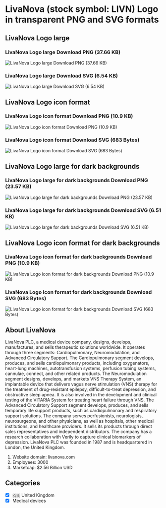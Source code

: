 # LivaNova (stock symbol: LIVN) Logo in transparent PNG and SVG formats

## LivaNova Logo large

### LivaNova Logo large Download PNG (37.66 KB)

![LivaNova Logo large Download PNG (37.66 KB)](/img/orig/LIVN_BIG-46ce6e98.png)

### LivaNova Logo large Download SVG (6.54 KB)

![LivaNova Logo large Download SVG (6.54 KB)](/img/orig/LIVN_BIG-7442a2ba.svg)

## LivaNova Logo icon format

### LivaNova Logo icon format Download PNG (10.9 KB)

![LivaNova Logo icon format Download PNG (10.9 KB)](/img/orig/LIVN-7b1149ec.png)

### LivaNova Logo icon format Download SVG (683 Bytes)

![LivaNova Logo icon format Download SVG (683 Bytes)](/img/orig/LIVN-99808957.svg)

## LivaNova Logo large for dark backgrounds

### LivaNova Logo large for dark backgrounds Download PNG (23.57 KB)

![LivaNova Logo large for dark backgrounds Download PNG (23.57 KB)](/img/orig/LIVN_BIG.D-20e877eb.png)

### LivaNova Logo large for dark backgrounds Download SVG (6.51 KB)

![LivaNova Logo large for dark backgrounds Download SVG (6.51 KB)](/img/orig/LIVN_BIG.D-b69123e2.svg)

## LivaNova Logo icon format for dark backgrounds

### LivaNova Logo icon format for dark backgrounds Download PNG (10.9 KB)

![LivaNova Logo icon format for dark backgrounds Download PNG (10.9 KB)](/img/orig/LIVN.D-256bed70.png)

### LivaNova Logo icon format for dark backgrounds Download SVG (683 Bytes)

![LivaNova Logo icon format for dark backgrounds Download SVG (683 Bytes)](/img/orig/LIVN.D-471334af.svg)

## About LivaNova

LivaNova PLC, a medical device company, designs, develops, manufactures, and sells therapeutic solutions worldwide. It operates through three segments: Cardiopulmonary, Neuromodulation, and Advanced Circulatory Support. The Cardiopulmonary segment develops, produces, and sells cardiopulmonary products, including oxygenators, heart-lung machines, autotransfusion systems, perfusion tubing systems, cannulae, connect, and other related products. The Neuromodulation segment designs, develops, and markets VNS Therapy System, an implantable device that delivers vagus nerve stimulation (VNS) therapy for the treatment of drug-resistant epilepsy, difficult-to-treat depression, and obstructive sleep apnea. It is also involved in the development and clinical testing of the VITARIA System for treating heart failure through VNS. The Advanced Circulatory Support segment develops, produces, and sells temporary life support products, such as cardiopulmonary and respiratory support solutions. The company serves perfusionists, neurologists, neurosurgeons, and other physicians, as well as hospitals, other medical institutions, and healthcare providers. It sells its products through direct sales representatives and independent distributors. The company has a research collaboration with Verily to capture clinical biomarkers of depression. LivaNova PLC was founded in 1987 and is headquartered in London, the United Kingdom.

1. Website domain: livanova.com
2. Employees: 3000
3. Marketcap: $2.56 Billion USD


## Categories
- [x] 🇬🇧 United Kingdom
- [x] Medical devices
